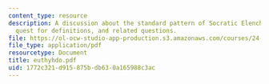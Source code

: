 ```yaml
---
content_type: resource
description: A discussion about the standard pattern of Socratic Elenchus, the Socratic
  quest for definitions, and related questions.
file: https://ol-ocw-studio-app-production.s3.amazonaws.com/courses/24-200-ancient-philosophy-fall-2004/1772c321d915875bdb630a165988c3ac_euthyhdo.pdf
file_type: application/pdf
resourcetype: Document
title: euthyhdo.pdf
uid: 1772c321-d915-875b-db63-0a165988c3ac
---
```

